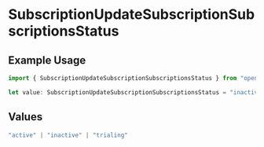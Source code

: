 # SubscriptionUpdateSubscriptionSubscriptionsStatus

## Example Usage

```typescript
import { SubscriptionUpdateSubscriptionSubscriptionsStatus } from "open-billing/models/operations";

let value: SubscriptionUpdateSubscriptionSubscriptionsStatus = "inactive";
```

## Values

```typescript
"active" | "inactive" | "trialing"
```